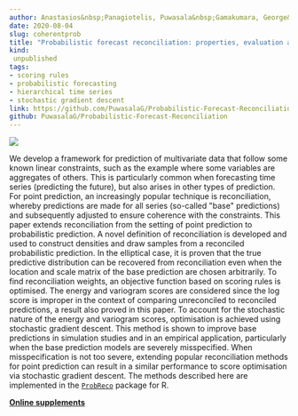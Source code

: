 ```yaml
---
author: Anastasios&nbsp;Panagiotelis, Puwasala&nbsp;Gamakumara, George&nbsp;Athanasopoulos and&nbsp;Rob&nbsp;J&nbsp;Hyndman
date: 2020-08-04
slug: coherentprob
title: "Probabilistic forecast reconciliation: properties, evaluation and score optimisation"
kind:
 unpublished
tags:
- scoring rules
- probabilistic forecasting
- hierarchical time series
- stochastic gradient descent
link: https://github.com/PuwasalaG/Probabilistic-Forecast-Reconciliation/raw/master/Paper/ProbabilisticCoherence.pdf
github: PuwasalaG/Probabilistic-Forecast-Reconciliation
---
```


![](/img/featured.jpg)

We develop a framework for prediction of multivariate data that follow some known linear constraints, such as the example where some variables are aggregates of others. This is particularly common when forecasting time series (predicting the future), but also arises in other types of prediction. For point prediction, an increasingly popular technique is reconciliation, whereby predictions are made for all series (so-called "base" predictions) and subsequently adjusted to ensure coherence with the constraints. This paper extends reconciliation from the setting of point prediction to probabilistic prediction. A novel definition of reconciliation is developed and used to construct densities and draw samples from a reconciled probabilistic prediction. In the elliptical case, it is proven that the true predictive distribution can be recovered from reconciliation even when the location and scale matrix of the base prediction are chosen arbitrarily. To find reconciliation weights, an objective function based on scoring rules is optimised. The energy and variogram scores are considered since the log score is improper in the context of comparing unreconciled to reconciled predictions, a result also proved in this paper. To account for the stochastic nature of the energy and variogram scores, optimisation is achieved using stochastic gradient descent. This method is shown to improve base predictions in simulation studies and in an empirical application, particularly when the base prediction models are severely misspecified. When misspecification is not too severe, extending popular reconciliation methods for point prediction can result in a similar performance to score optimisation via stochastic gradient descent. The methods described here are implemented in the [`ProbReco`](https://github.com/anastasiospanagiotelis/ProbReco) package for R.

[**Online supplements**](https://github.com/PuwasalaG/Probabilistic-Forecast-Reconciliation/)
